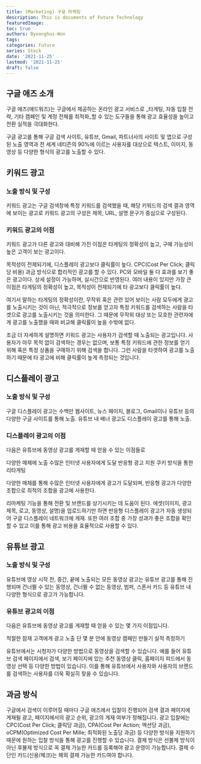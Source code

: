 ```yaml
---
title: (Marketing) 구글 마케팅
description: This is documents of Future Technology
featuredImage: 
toc: true
authors: Byeonghui-Won
tags:
categories: Future
series: Stock
date: '2021-11-25'
lastmod: '2021-11-25'
draft: false
---
```


## 구글 애즈 소개

구글 애즈(애드워즈)는 구글에서 제공하는 온라인 광고 서비스로 _타게팅, 자동 입찰 전략, 기타 캠페인 및 계정 전체를 최적화_할 수 있는 도구들을 통해 광고 효율성을 높이고 전환 실적을 극대화한다. 

구글 광고를 통해 구글 검색 사이트, 유튜브, Gmail, 파트너사의 사이트 및 앱으로 구성된 노출 영역과 전 세계 네티즌의 90%에 이르는 사용자를 대상으로 텍스트, 이미지, 동영상 등 다양한 형식의 광고를 노출할 수 있다.

## 키워드 광고

### 노출 방식 및 구성

키워드 광고는 구글 검색창에 특정 키워드를 검색했을 때, 해당 키워드의 검색 결과 영역에 보이는 광고로 키워드 광고의 구성은 제목, URL, 설명 문구가 중심으로 구성된다. 

### 키워드 광고의 이점

키워드 광고가 다른 광고와 대비해 가진 이점은 타게팅의 정확성이 높고, 구매 가능성이 높은 고객이 보는 광고이다.

목적성이 전제되기에, 디스플레이 광고보다 클릭률이 높다.
CPC(Cost Per Click; 클릭당 비용) 과금 방식으로 합리적인 광고를 할 수 있다.
PC와 모바일 둘 다 효과를 보기 좋은 광고이다.
상세 설정이 가능하며, 실시간으로 반영된다.
여러 내용이 있지만 가장 큰 이점은 타게팅의 정확성이 높고, 목적성이 전제되기에 타 광고보다 클릭률이 높다.

여기서 말하는 타게팅의 정확성이란, 무작위 혹은 관련 있어 보이는 사람 모두에게 광고를 노출시키는 것이 아닌, 적극적으로 정보를 얻고자 특정 키워드를 검색하는 사람을 타겟으로 광고를 노출시키는 것을 의미한다. 그 때문에 무작위 대상 또는 모호한 관련자에게 광고를 노출했을 때와 비교해 클릭률이 높을 수밖에 없다.

조금 더 자세하게 설명하면 키워드 광고는 사용자가 검색할 때 노출되는 광고입니다. 사용자가 아무 목적 없이 검색하는 경우는 없으며, 보통 특정 키워드에 관한 정보를 얻기 위해 혹은 특정 상품을 구매하기 위해 검색을 합니다. 그런 사람을 타겟하여 광고를 노출하기 때문에 타 광고에 비해 클릭률이 높게 측정되는 것입니다.


## 디스플레이 광고

### 노출 방식 및 구성

구글 디스플레이 광고는 수백만 웹사이트, 뉴스 페이지, 블로그, Gmail이나 유튜브 등의 다양한 구글 사이트를 통해 노출.
유튜브 내 배너 광고도 디스플레이 광고를 통해 노출.

### 디스플레이 광고의 이점
다음은 유튜브에 동영상 광고를 게재할 때 얻을 수 있는 이점들로 

다양한 매체에 노출
수많은 인터넷 사용자에게 도달
반응형 광고 지원
쿠키 방식을 통한 리타게팅

다양한 매체를 통해 수많은 인터넷 사용자에게 광고가 도달되며, 반응형 광고가 다양한 조합으로 최적의 조합을 광고에 사용한다. 

리마케팅 기능을 통해 전환 및 브랜드를 상기시키는 데 도움이 된다.
에셋(이미지, 광고 제목, 로고, 동영상, 설명)을 업로드하기만 하면 반응형 디스플레이 광고가 자동 생성되어 구글 디스플레이 네트워크에 게재. 또한 여러 조합 중 가장 성과가 좋은 조합을 확인할 수 있고 이를 통해 광고 비용을 효율적으로 사용할 수 있다.

## 유튜브 광고

### 노출 방식 및 구성

유튜브에 영상 시작 전, 중간, 끝에 노출되는 모든 동영상 광고는 유튜브 광고를 통해 진행되며 건너뛸 수 있는 동영상, 건너뛸 수 없는 동영상, 범퍼, 스폰서 카드 등 유튜브 내 다양한 형식으로 광고가 가능합니다.

### 유튜브 광고의 이점

다음은 유튜브에 동영상 광고를 게재할 때 얻을 수 있는 몇 가지 이점입니다.

적절한 잠재 고객에게 광고 노출
단 몇 분 안에 동영상 캠페인 만들기
실적 측정하기

유튜브에서는 시청자가 다양한 방법으로 동영상을 검색할 수 있습니다. 예를 들어 유튜브 검색 페이지에서 검색, 보기 페이지에 있는 추천 동영상 클릭, 홈페이지 피드에서 동영상 선택 등 다양한 방법이 있습니다. 이를 통해 유튜브에서 사용자와 사용자의 브랜드를 검색하는 사용자를 더욱 확실히 찾을 수 있습니다.

## 과금 방식

구글에서 검색이 이루어질 때마다 구글 애즈에서 입찰이 진행되어 검색 결과 페이지에 게재될 광고, 페이지에서의 광고 순위, 광고의 게재 여부가 정해집니다. 광고 입찰에는 CPC(Cost Per Click; 클릭당 과금), CPA(Cost Per Action; 액션당 과금), oCPM(Optimized Cost Per Mille; 최적화된 노출당 과금) 등 다양한 방식을 지원하기 때문에 원하는 입찰 방식을 통해 광고를 진행할 수 있습니다.
결제 방식은 선불제 방식이 아닌 후불제 방식으로 꼭 결제 가능한 카드를 등록해야 광고 운영이 가능합니다. 결제 수단인 카드(신용/체크)는 해외 결제 가능한 카드여야 합니다.
